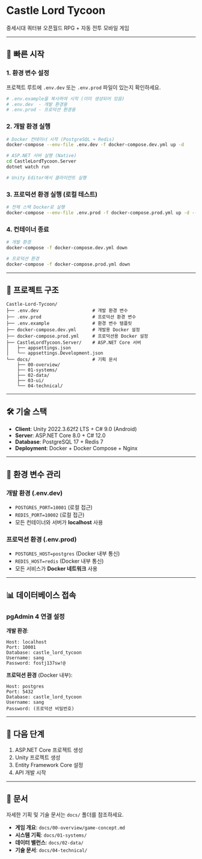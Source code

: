 # Castle Lord Tycoon

중세시대 쿼터뷰 오픈월드 RPG + 자동 전투 모바일 게임

---

## 🚀 빠른 시작

### 1. 환경 변수 설정

프로젝트 루트에 `.env.dev` 또는 `.env.prod` 파일이 있는지 확인하세요.

```bash
# .env.example을 복사하여 시작 (이미 생성되어 있음)
# .env.dev  - 개발 환경용
# .env.prod - 프로덕션 환경용
```

### 2. 개발 환경 실행

```bash
# Docker 컨테이너 시작 (PostgreSQL + Redis)
docker-compose --env-file .env.dev -f docker-compose.dev.yml up -d

# ASP.NET 서버 실행 (Native)
cd CastleLordTycoon.Server
dotnet watch run

# Unity Editor에서 클라이언트 실행
```

### 3. 프로덕션 환경 실행 (로컬 테스트)

```bash
# 전체 스택 Docker로 실행
docker-compose --env-file .env.prod -f docker-compose.prod.yml up -d --build
```

### 4. 컨테이너 종료

```bash
# 개발 환경
docker-compose -f docker-compose.dev.yml down

# 프로덕션 환경
docker-compose -f docker-compose.prod.yml down
```

---

## 📁 프로젝트 구조

```
Castle-Lord-Tycoon/
├── .env.dev                    # 개발 환경 변수
├── .env.prod                   # 프로덕션 환경 변수
├── .env.example                # 환경 변수 템플릿
├── docker-compose.dev.yml      # 개발용 Docker 설정
├── docker-compose.prod.yml     # 프로덕션용 Docker 설정
├── CastleLordTycoon.Server/    # ASP.NET Core 서버
│   ├── appsettings.json
│   └── appsettings.Development.json
└── docs/                       # 기획 문서
    ├── 00-overview/
    ├── 01-systems/
    ├── 02-data/
    ├── 03-ui/
    └── 04-technical/
```

---

## 🛠️ 기술 스택

- **Client**: Unity 2022.3.62f2 LTS + C# 9.0 (Android)
- **Server**: ASP.NET Core 8.0 + C# 12.0
- **Database**: PostgreSQL 17 + Redis 7
- **Deployment**: Docker + Docker Compose + Nginx

---

## 🔐 환경 변수 관리

### 개발 환경 (.env.dev)
- `POSTGRES_PORT=10001` (로컬 접근)
- `REDIS_PORT=10002` (로컬 접근)
- 모든 컨테이너와 서버가 **localhost** 사용

### 프로덕션 환경 (.env.prod)
- `POSTGRES_HOST=postgres` (Docker 내부 통신)
- `REDIS_HOST=redis` (Docker 내부 통신)
- 모든 서비스가 **Docker 네트워크** 사용

---

## 📊 데이터베이스 접속

### pgAdmin 4 연결 설정

**개발 환경**:
```
Host: localhost
Port: 10001
Database: castle_lord_tycoon
Username: sang
Password: fostj137sw!@
```

**프로덕션 환경** (Docker 내부):
```
Host: postgres
Port: 5432
Database: castle_lord_tycoon
Username: sang
Password: (프로덕션 비밀번호)
```

---

## 🎯 다음 단계

1. ASP.NET Core 프로젝트 생성
2. Unity 프로젝트 생성
3. Entity Framework Core 설정
4. API 개발 시작

---

## 📝 문서

자세한 기획 및 기술 문서는 `docs/` 폴더를 참조하세요.

- **게임 개요**: `docs/00-overview/game-concept.md`
- **시스템 기획**: `docs/01-systems/`
- **데이터 밸런스**: `docs/02-data/`
- **기술 문서**: `docs/04-technical/`
